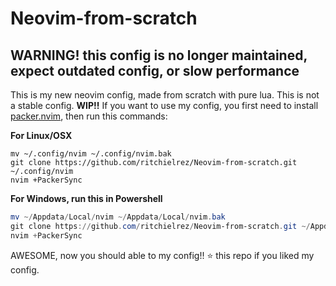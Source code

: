 # Neovim-from-scratch

## WARNING! this config is no longer maintained, expect outdated config, or slow performance

This is my new neovim config, made from scratch with pure lua. This is not a stable config. **WIP!!**
If you want to use my config, you first need to install [packer.nvim](https://github.com/wbthomason/packer.nvim), then run this commands:  
  
**For Linux/OSX**
```shell
mv ~/.config/nvim ~/.config/nvim.bak
git clone https://github.com/ritchielrez/Neovim-from-scratch.git ~/.config/nvim 
nvim +PackerSync
```
**For Windows, run this in Powershell**
```powershell
mv ~/Appdata/Local/nvim ~/Appdata/Local/nvim.bak
git clone https://github.com/ritchielrez/Neovim-from-scratch.git ~/Appdata/Local/nvim
nvim +PackerSync
```

AWESOME, now you should able to my config!! ⭐ this repo if you liked my config.
